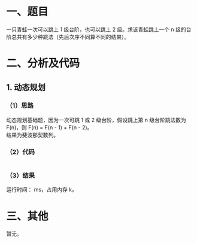 # 一、题目
一只青蛙一次可以跳上 1 级台阶，也可以跳上 2 级。求该青蛙跳上一个 n 级的台阶总共有多少种跳法（先后次序不同算不同的结果）。  
# 二、分析及代码
## 1. 动态规划
### （1）思路
动态规划基础题，因为一次可跳 1 或 2 级台阶，假设跳上第 n 级台阶跳法数为 F(n)，则 F(n) = F(n - 1) + F(n - 2)。   
结果为斐波那契数列。   
### （2）代码
```java
```
### （3）结果
运行时间：  ms，占用内存  k。      
# 三、其他
暂无。    
